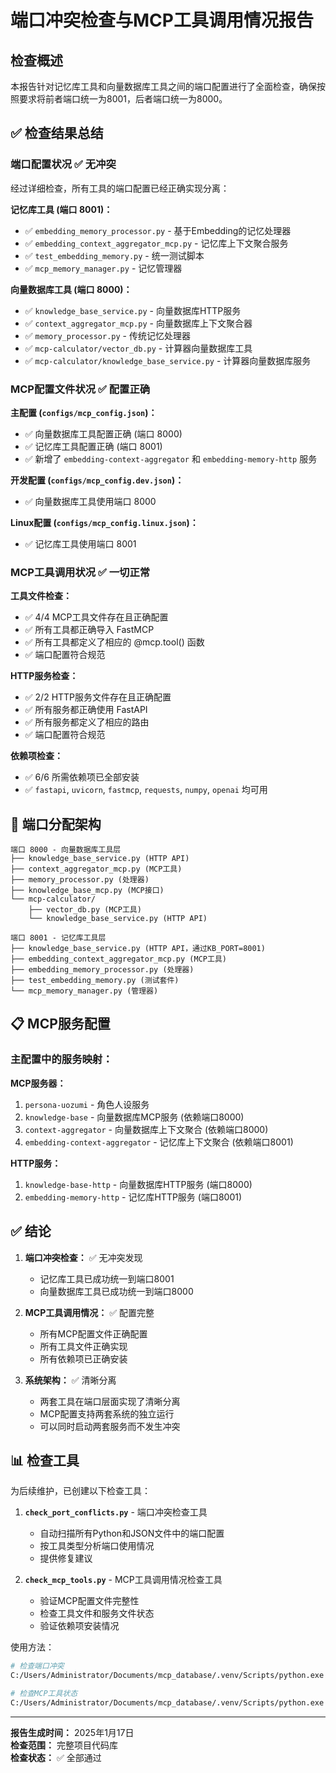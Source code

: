# 端口冲突检查与MCP工具调用情况报告

## 检查概述

本报告针对记忆库工具和向量数据库工具之间的端口配置进行了全面检查，确保按照要求将前者端口统一为8001，后者端口统一为8000。

## ✅ 检查结果总结

### 端口配置状况 ✅ 无冲突

经过详细检查，所有工具的端口配置已经正确实现分离：

**记忆库工具 (端口 8001)：**
- ✅ `embedding_memory_processor.py` - 基于Embedding的记忆处理器
- ✅ `embedding_context_aggregator_mcp.py` - 记忆库上下文聚合服务
- ✅ `test_embedding_memory.py` - 统一测试脚本
- ✅ `mcp_memory_manager.py` - 记忆管理器

**向量数据库工具 (端口 8000)：**
- ✅ `knowledge_base_service.py` - 向量数据库HTTP服务
- ✅ `context_aggregator_mcp.py` - 向量数据库上下文聚合器
- ✅ `memory_processor.py` - 传统记忆处理器
- ✅ `mcp-calculator/vector_db.py` - 计算器向量数据库工具
- ✅ `mcp-calculator/knowledge_base_service.py` - 计算器向量数据库服务

### MCP配置文件状况 ✅ 配置正确

**主配置 (`configs/mcp_config.json`)：**
- ✅ 向量数据库工具配置正确 (端口 8000)
- ✅ 记忆库工具配置正确 (端口 8001)
- ✅ 新增了 `embedding-context-aggregator` 和 `embedding-memory-http` 服务

**开发配置 (`configs/mcp_config.dev.json`)：**
- ✅ 向量数据库工具使用端口 8000

**Linux配置 (`configs/mcp_config.linux.json`)：**
- ✅ 记忆库工具使用端口 8001

### MCP工具调用状况 ✅ 一切正常

**工具文件检查：**
- ✅ 4/4 MCP工具文件存在且正确配置
- ✅ 所有工具都正确导入 FastMCP
- ✅ 所有工具都定义了相应的 @mcp.tool() 函数
- ✅ 端口配置符合规范

**HTTP服务检查：**
- ✅ 2/2 HTTP服务文件存在且正确配置
- ✅ 所有服务都正确使用 FastAPI
- ✅ 所有服务都定义了相应的路由
- ✅ 端口配置符合规范

**依赖项检查：**
- ✅ 6/6 所需依赖项已全部安装
- ✅ `fastapi`, `uvicorn`, `fastmcp`, `requests`, `numpy`, `openai` 均可用

## 🔧 端口分配架构

```
端口 8000 - 向量数据库工具层
├── knowledge_base_service.py (HTTP API)
├── context_aggregator_mcp.py (MCP工具)
├── memory_processor.py (处理器)
├── knowledge_base_mcp.py (MCP接口)
└── mcp-calculator/
    ├── vector_db.py (MCP工具)
    └── knowledge_base_service.py (HTTP API)

端口 8001 - 记忆库工具层  
├── knowledge_base_service.py (HTTP API，通过KB_PORT=8001)
├── embedding_context_aggregator_mcp.py (MCP工具)
├── embedding_memory_processor.py (处理器)
├── test_embedding_memory.py (测试套件)
└── mcp_memory_manager.py (管理器)
```

## 📋 MCP服务配置

### 主配置中的服务映射：

**MCP服务器：**
1. `persona-uozumi` - 角色人设服务
2. `knowledge-base` - 向量数据库MCP服务 (依赖端口8000)
3. `context-aggregator` - 向量数据库上下文聚合 (依赖端口8000)
4. `embedding-context-aggregator` - 记忆库上下文聚合 (依赖端口8001)

**HTTP服务：**
1. `knowledge-base-http` - 向量数据库HTTP服务 (端口8000)
2. `embedding-memory-http` - 记忆库HTTP服务 (端口8001)

## ✅ 结论

1. **端口冲突检查：** ✅ 无冲突发现
   - 记忆库工具已成功统一到端口8001
   - 向量数据库工具已成功统一到端口8000

2. **MCP工具调用情况：** ✅ 配置完整
   - 所有MCP配置文件正确配置
   - 所有工具文件正确实现
   - 所有依赖项已正确安装

3. **系统架构：** ✅ 清晰分离
   - 两套工具在端口层面实现了清晰分离
   - MCP配置支持两套系统的独立运行
   - 可以同时启动两套服务而不发生冲突

## 📊 检查工具

为后续维护，已创建以下检查工具：

1. **`check_port_conflicts.py`** - 端口冲突检查工具
   - 自动扫描所有Python和JSON文件中的端口配置
   - 按工具类型分析端口使用情况
   - 提供修复建议

2. **`check_mcp_tools.py`** - MCP工具调用情况检查工具
   - 验证MCP配置文件完整性
   - 检查工具文件和服务文件状态  
   - 验证依赖项安装情况

使用方法：
```bash
# 检查端口冲突
C:/Users/Administrator/Documents/mcp_database/.venv/Scripts/python.exe check_port_conflicts.py

# 检查MCP工具状态
C:/Users/Administrator/Documents/mcp_database/.venv/Scripts/python.exe check_mcp_tools.py
```

---

**报告生成时间：** 2025年1月17日  
**检查范围：** 完整项目代码库  
**检查状态：** ✅ 全部通过  
